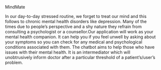 MindMate

In our day-to-day stressed routine, we forget to treat our mind and this follows to chronic mental health disorders like depression. Many of the times due to people’s perspective and a shy nature they refrain from consulting a psychologist or a counsellor.Our application will work as your mental health companion. It can help you if 
you feel unwell by asking about your symptoms so you can check for any medical and psychological conditions associated with them. The chatbot aims to help those who have issues with their mental health. It is an intermediator which will unobtrusively inform doctor after a particular threshold of a patient’s/user’s problem.
